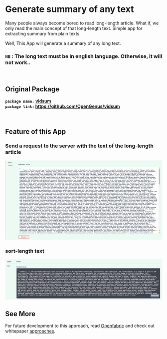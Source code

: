 # Generate summary of any text

Many people always become bored to read long-length article. What if, we only read the main concept of that long-length text. Simple app for extracting summary from plain texts.

Well, This App will generate a summary of any long text.

### **`NB`** : The long text must be in english language. Otherwise, it will not work..

<br/>

## Original Package

**`package name:`** **[vidsum](https://github.com/OpenGenus/vidsum)**\
**`package link:` https://github.com/OpenGenus/vidsum**

<br/>

## Feature of this App

### Send a request to the server with the text of the long-length article

![long-length text](featureImages/1.png?raw=true "long-length text")

### sort-length text

![long-length text](featureImages/2.png?raw=true "long-length text")

## See More

For future development to this approach, read [Openfabric](https://www.openfabric.ai) and check out whitepaper [approaches](https://www.openfabric.ai/openfabric-whitepaper.pdf).
